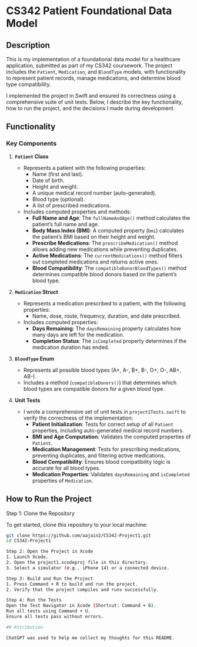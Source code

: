 # CS342 Patient Foundational Data Model

## Description
This is my implementation of a foundational data model for a healthcare application, submitted as part of my CS342 coursework. The project includes the `Patient`, `Medication`, and `BloodType` models, with functionality to represent patient records, manage medications, and determine blood type compatibility.

I implemented the project in Swift and ensured its correctness using a comprehensive suite of unit tests. Below, I describe the key functionality, how to run the project, and the decisions I made during development.

## Functionality
### Key Components
1. **`Patient` Class**
   - Represents a patient with the following properties:
     - Name (first and last).
     - Date of birth.
     - Height and weight.
     - A unique medical record number (auto-generated).
     - Blood type (optional).
     - A list of prescribed medications.
   - Includes computed properties and methods:
     - **Full Name and Age**: The `fullNameAndAge()` method calculates the patient’s full name and age.
     - **Body Mass Index (BMI)**: A computed property (`bmi`) calculates the patient’s BMI based on their height and weight.
     - **Prescribe Medications**: The `prescribeMedication()` method allows adding new medications while preventing duplicates.
     - **Active Medications**: The `currentMedications()` method filters out completed medications and returns active ones.
     - **Blood Compatibility**: The `compatibleDonorBloodTypes()` method determines compatible blood donors based on the patient’s blood type.

2. **`Medication` Struct**
   - Represents a medication prescribed to a patient, with the following properties:
     - Name, dose, route, frequency, duration, and date prescribed.
   - Includes computed properties:
     - **Days Remaining**: The `daysRemaining` property calculates how many days are left for the medication.
     - **Completion Status**: The `isCompleted` property determines if the medication duration has ended.

3. **`BloodType` Enum**
   - Represents all possible blood types (A+, A-, B+, B-, O+, O-, AB+, AB-).
   - Includes a method (`compatibleDonors()`) that determines which blood types are compatible donors for a given blood type.

4. **Unit Tests**
   - I wrote a comprehensive set of unit tests in `project1Tests.swift` to verify the correctness of the implementation:
     - **Patient Initialization**: Tests for correct setup of all `Patient` properties, including auto-generated medical record numbers.
     - **BMI and Age Computation**: Validates the computed properties of `Patient`.
     - **Medication Management**: Tests for prescribing medications, preventing duplicates, and filtering active medications.
     - **Blood Compatibility**: Ensures blood compatibility logic is accurate for all blood types.
     - **Medication Properties**: Validates `daysRemaining` and `isCompleted` properties of `Medication`.

## How to Run the Project

Step 1: Clone the Repository

To get started, clone this repository to your local machine:
```bash
git clone https://github.com/aajain2/CS342-Project1.git
cd CS342-Project1

Step 2: Open the Project in Xcode
1. Launch Xcode.
2. Open the project1.xcodeproj file in this directory.
3. Select a simulator (e.g., iPhone 14) or a connected device.

Step 3: Build and Run the Project
1. Press Command + R to build and run the project.
2. Verify that the project compiles and runs successfully.

Step 4: Run the Tests
Open the Test Navigator in Xcode (Shortcut: Command + 6).
Run all tests using Command + U.
Ensure all tests pass without errors.

## Attribution

ChatGPT was used to help me collect my thoughts for this README.
